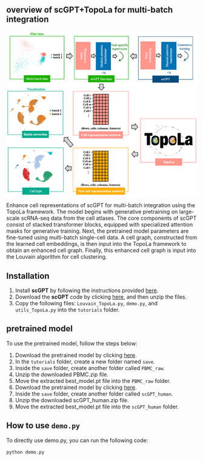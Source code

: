 ## overview of scGPT+TopoLa for multi-batch integration

<p align="center">
<img src="https://github.com/kaizheng-academic/TopoLa/blob/main/src/scGPT_TopoLa_batch.png" width="1000" />
</p>
Enhance cell representations of scGPT for multi-batch integration using the TopoLa framework. The model begins with generative pretraining on large-scale scRNA-seq data from the cell atlases. The core components of scGPT consist of stacked transformer blocks, equipped with specialized attention masks for generative training. Next, the pretrained model parameters are fine-tuned using multi-batch single-cell data. A cell graph, constructed from the learned cell embeddings, is then input into the TopoLa framework to obtain an enhanced cell graph. Finally, this enhanced cell graph is input into the Louvain algorithm for cell clustering.   

Installation
------------

1. Install **scGPT** by following the instructions provided [here](https://github.com/bowang-lab/scGPT).
2. Download the **scGPT** code by clicking [here](https://github.com/bowang-lab/scGPT/archive/refs/heads/main.zip), and then unzip the files.
3. Copy the following files: `Louvain_TopoLa.py`, `demo.py`, and `utils_TopoLa.py` into the `tutorials` folder.


## pretrained model 


To use the pretrained model, follow the steps below:

1.	Download the pretrained model by clicking [here](https://drive.google.com/file/d/1__se85Ru86rS7By4Zwvbel5VinEDPlmj/view?usp=share_link).
2.	In the `tutorials` folder, create a new folder named `save`.
3.	Inside the `save` folder, create another folder called `PBMC_raw`.
4.	Unzip the downloaded PBMC.zip file.
5.	Move the extracted best_model.pt file into the `PBMC_raw` folder.
6.  Download the pretrained model by clicking [here](https://drive.google.com/file/d/1mMquE1C8iPUIOz8OwbMVYlhN27Qbgo9T/view?usp=share_link).
7.	Inside the `save` folder, create another folder called `scGPT_human`.
8.	Unzip the downloaded scGPT_human.zip file.
9.	Move the extracted best_model.pt file into the `scGPT_human` folder.


How to use `demo.py`
-------------------
To directly use demo.py, you can run the following code:
```python
python demo.py
```
